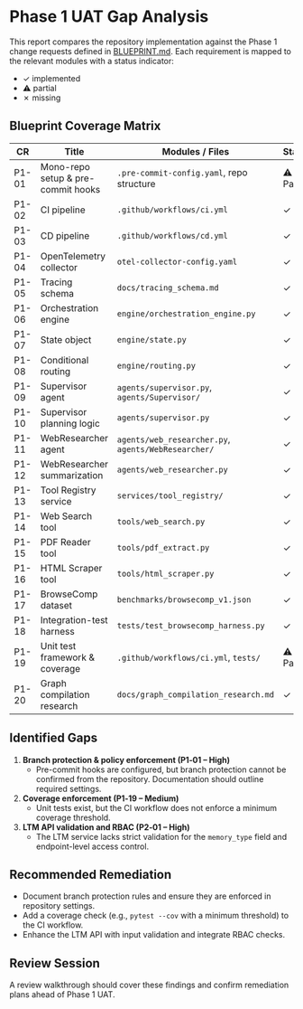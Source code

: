 # Phase 1 UAT Gap Analysis

This report compares the repository implementation against the Phase 1 change requests defined in [BLUEPRINT.md](../BLUEPRINT.md). Each requirement is mapped to the relevant modules with a status indicator:

- ✓ implemented
- ⚠ partial
- ✗ missing

## Blueprint Coverage Matrix

| CR | Title | Modules / Files | Status |
|----|-------|-----------------|-------|
| P1-01 | Mono-repo setup & pre-commit hooks | `.pre-commit-config.yaml`, repo structure | ⚠ Partial |
| P1-02 | CI pipeline | `.github/workflows/ci.yml` | ✓ |
| P1-03 | CD pipeline | `.github/workflows/cd.yml` | ✓ |
| P1-04 | OpenTelemetry collector | `otel-collector-config.yaml` | ✓ |
| P1-05 | Tracing schema | `docs/tracing_schema.md` | ✓ |
| P1-06 | Orchestration engine | `engine/orchestration_engine.py` | ✓ |
| P1-07 | State object | `engine/state.py` | ✓ |
| P1-08 | Conditional routing | `engine/routing.py` | ✓ |
| P1-09 | Supervisor agent | `agents/supervisor.py`, `agents/Supervisor/` | ✓ |
| P1-10 | Supervisor planning logic | `agents/supervisor.py` | ✓ |
| P1-11 | WebResearcher agent | `agents/web_researcher.py`, `agents/WebResearcher/` | ✓ |
| P1-12 | WebResearcher summarization | `agents/web_researcher.py` | ✓ |
| P1-13 | Tool Registry service | `services/tool_registry/` | ✓ |
| P1-14 | Web Search tool | `tools/web_search.py` | ✓ |
| P1-15 | PDF Reader tool | `tools/pdf_extract.py` | ✓ |
| P1-16 | HTML Scraper tool | `tools/html_scraper.py` | ✓ |
| P1-17 | BrowseComp dataset | `benchmarks/browsecomp_v1.json` | ✓ |
| P1-18 | Integration-test harness | `tests/test_browsecomp_harness.py` | ✓ |
| P1-19 | Unit test framework & coverage | `.github/workflows/ci.yml`, `tests/` | ⚠ Partial |
| P1-20 | Graph compilation research | `docs/graph_compilation_research.md` | ✓ |

## Identified Gaps

1. **Branch protection & policy enforcement (P1‑01 – High)**
   - Pre-commit hooks are configured, but branch protection cannot be confirmed from the repository. Documentation should outline required settings.
2. **Coverage enforcement (P1‑19 – Medium)**
   - Unit tests exist, but the CI workflow does not enforce a minimum coverage threshold.
3. **LTM API validation and RBAC (P2‑01 – High)**
   - The LTM service lacks strict validation for the `memory_type` field and endpoint-level access control.

## Recommended Remediation

- Document branch protection rules and ensure they are enforced in repository settings.
- Add a coverage check (e.g., `pytest --cov` with a minimum threshold) to the CI workflow.
- Enhance the LTM API with input validation and integrate RBAC checks.

## Review Session

A review walkthrough should cover these findings and confirm remediation plans ahead of Phase 1 UAT.
